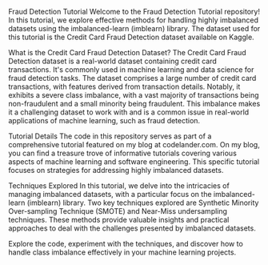 Fraud Detection Tutorial
Welcome to the Fraud Detection Tutorial repository! In this tutorial, we explore effective methods for handling highly imbalanced datasets using the imbalanced-learn (imblearn) library. The dataset used for this tutorial is the Credit Card Fraud Detection dataset available on Kaggle.

What is the Credit Card Fraud Detection Dataset?
The Credit Card Fraud Detection dataset is a real-world dataset containing credit card transactions. It's commonly used in machine learning and data science for fraud detection tasks. The dataset comprises a large number of credit card transactions, with features derived from transaction details. Notably, it exhibits a severe class imbalance, with a vast majority of transactions being non-fraudulent and a small minority being fraudulent. This imbalance makes it a challenging dataset to work with and is a common issue in real-world applications of machine learning, such as fraud detection.

Tutorial Details
The code in this repository serves as part of a comprehensive tutorial featured on my blog at codelander.com. On my blog, you can find a treasure trove of informative tutorials covering various aspects of machine learning and software engineering. This specific tutorial focuses on strategies for addressing highly imbalanced datasets.

Techniques Explored
In this tutorial, we delve into the intricacies of managing imbalanced datasets, with a particular focus on the imbalanced-learn (imblearn) library. Two key techniques explored are Synthetic Minority Over-sampling Technique (SMOTE) and Near-Miss undersampling techniques. These methods provide valuable insights and practical approaches to deal with the challenges presented by imbalanced datasets.

Explore the code, experiment with the techniques, and discover how to handle class imbalance effectively in your machine learning projects.
